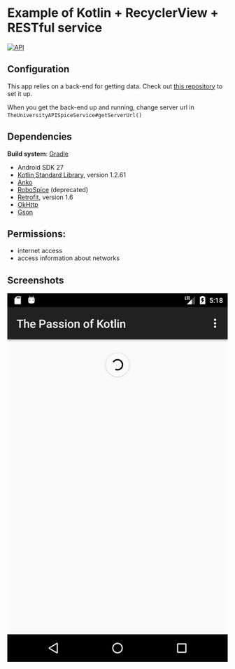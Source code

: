 # Example of Kotlin + RecyclerView + RESTful service

[![API](https://img.shields.io/badge/API-15%2B-brightgreen.svg?style=flat)](https://android-arsenal.com/api?level=15)

## Configuration

This app relies on a back-end for getting data. Check out [this repository](https://github.com/naXa777/dummy-web-app-2) to set it up.

When you get the back-end up and running, change server url in `TheUniversityAPISpiceService#getServerUrl()`

## Dependencies

**Build system**: [Gradle](https://gradle.org/)

* Android SDK 27
* [Kotlin Standard Library](https://kotlinlang.org/api/latest/jvm/stdlib/index.html), version 1.2.61
* [Anko](https://github.com/Kotlin/anko)
* [RoboSpice](https://github.com/stephanenicolas/robospice) (deprecated)
* [Retrofit](https://github.com/square/retrofit), version 1.6
* [OkHttp](https://github.com/square/okhttp)
* [Gson](https://github.com/google/gson)

## Permissions:

- internet access
- access information about networks

## Screenshots

![Loading indicator](/screenshots/loading.png)